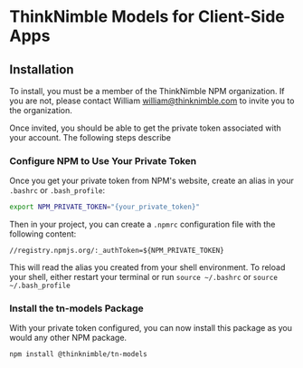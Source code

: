# ThinkNimble Models for Client-Side Apps

## Installation

To install, you must be a member of the ThinkNimble NPM organization. If you are not, please contact William <william@thinknimble.com> to invite you to the organization.

Once invited, you should be able to get the private token associated with your account. The following steps describe

### Configure NPM to Use Your Private Token

Once you get your private token from NPM's website, create an alias in your `.bashrc` or `.bash_profile`:

```bash
export NPM_PRIVATE_TOKEN="{your_private_token}"
```

Then in your project, you can create a `.npmrc` configuration file with the following content:

```
//registry.npmjs.org/:_authToken=${NPM_PRIVATE_TOKEN}
```

This will read the alias you created from your shell environment. To reload your shell, either restart your terminal or run `source ~/.bashrc` or `source ~/.bash_profile`

### Install the tn-models Package

With your private token configured, you can now install this package as you would any other NPM package.

```bash
npm install @thinknimble/tn-models
```
